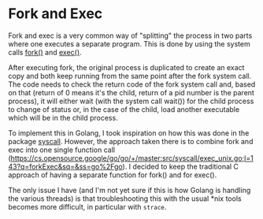 # Fork and Exec

Fork and exec is a very common way of "splitting" the process in two parts where one executes a separate program.
This is done by using the system calls [fork()](https://www.man7.org/linux/man-pages/man2/fork.2.html) and [exec()](https://man7.org/linux/man-pages/man3/exec.3.html).

After executing fork, the original process is duplicated to create an exact copy and both keep running from the same point after the fork
system call.
The code needs to check the return code of the fork system call and, based on that (return of 0 means it's the child, return of a pid number is the parent process),
it will either wait (with the system call wait()) for the child process to change of status or, in the case of the child, load another executable which will be in the child process.

To implement this in Golang, I took inspiration on how this was done in the package [syscall](https://pkg.go.dev/syscall).
However, the approach taken there is to combine fork and exec into one single function call (https://cs.opensource.google/go/go/+/master:src/syscall/exec_unix.go;l=143?q=forkExec&sq=&ss=go%2Fgo).
I decided to keep the traditional C approach of having a separate function for fork() and for exec().

The only issue I have (and I'm not yet sure if this is how Golang is handling the various threads) is that troubleshooting this with the usual *nix tools becomes more difficult, in particular with
`strace`.
